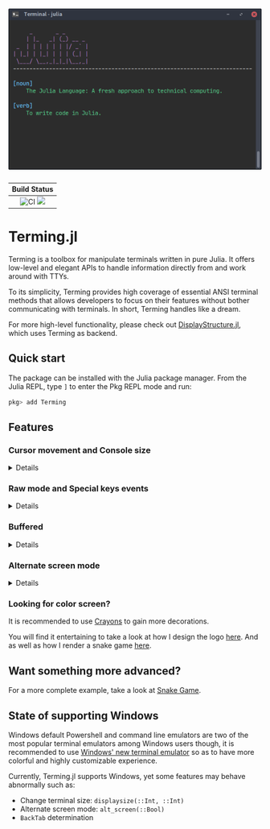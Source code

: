 <h1 align="center">
    <img width="650" src="example/logo.png" alt="Terming">
    <br>
</h1>

| **Build Status**                                 |
|:------------------------------------------------:|
| ![CI][github-ci] [![][codecov-img]][codecov-url] |

[github-ci]: https://github.com/foldfelis/Terming.jl/workflows/CI/badge.svg

[codecov-img]: https://codecov.io/gh/foldfelis/Terming.jl/branch/master/graph/badge.svg

[codecov-url]: https://codecov.io/gh/foldfelis/Terming.jl

# Terming.jl

Terming is a toolbox for manipulate terminals written in pure Julia. It offers low-level and elegant APIs to handle information directly from and work around with TTYs.

To its simplicity, Terming provides high coverage of essential ANSI terminal methods that allows developers to focus on their features without bother communicating with terminals. In short, Terming handles like a dream.

For more high-level functionality, please check out [DisplayStructure.jl](https://github.com/foldfelis/DisplayStructure.jl), which uses Terming as backend.

## Quick start

The package can be installed with the Julia package manager.
From the Julia REPL, type `]` to enter the Pkg REPL mode and run:

```julia
pkg> add Terming
```

## Features

### **Cursor movement and Console size**

<details>

```julia
using Terming

function main()
    # set term size and clear
    Terming.displaysize(20, 75); Terming.clear()
    # move cursor to (row=6, col=10)
    Terming.cmove(6, 10)
    # save current position
    Terming.csave()
    Terming.print("This string is printed at (row=6, col=10)")
    # restore saved position
    Terming.crestore()
    # move cursor down
    Terming.cmove_down()
    Terming.print("This string is printed at next line, with same col")
    # move cursor to the beginning of next line
    Terming.cmove_line_down()
    Terming.print("This string is printed at the beginning of next line")
    # move cursor to last line
    Terming.cmove_line_last()

    return
end

main()
```

![](example/cursor.png)

</details>

### **Raw mode and Special keys events**

<details>

```julia
using Terming

function main()
    # set term size and clear
    Terming.displaysize(20, 75); Terming.clear()

    # enable raw mode
    Terming.raw!(true)
    event = nothing
    while event != Terming.KeyPressedEvent(Terming.ESC)
        # read in_stream
        sequence = Terming.read_stream()
        # parse in_stream sequence to event
        event = Terming.parse_sequence(sequence)
        @show event
    end
    # disable raw mode
    Terming.raw!(false)

    return
end

main()
```

![](example/event.png)

</details>

### **Buffered**

<details>

```julia
using Terming

function println_animation(str::String; delay::Real=0.05)
    # save current position of cursor
    Terming.csave()

    for c in str
        Terming.print(c)
        sleep(delay)
        delay *= 0.98
    end

    # restore position of cursor and move down
    Terming.crestore(); Terming.cmove_down()
end

function main()
    # set term size and clear
    Terming.displaysize(20, 80); Terming.clear()
    # move cursor to (row=2, col=2)
    Terming.cmove(2, 2)

    # +----------------+
    # | without buffer |
    # +----------------+
    discription = "The following string is blocked bue to the time-consuming calculations:"
    println_animation(discription)

    # save current position of cursor
    Terming.csave()

    str = "This string will be finished printing once the calculations are..."
    Terming.print(str)
    sleep(1) # fake time consuming calculation
    Terming.println(" done!!")

    # restore position of cursor and move down 2 row
    Terming.crestore(); Terming.cmove_down(2)

    # +-------------+
    # | with buffer |
    # +-------------+
    discription = "The following string is not blocked by the time-consuming calculations:"
    println_animation(discription)

    # save current position of cursor
    Terming.csave()

    Terming.buffered() do buffer
        str = "This string will be finished printing once the calculations are"
        Terming.print(buffer, str)
        sleep(1) # fake time consuming calculation
        Terming.println(buffer, " done!!")
    end

    # restore position of cursor and move down 2 row
    Terming.crestore(); Terming.cmove_down(2)

    return
end

main()
```

![](example/buffered1.png)

![](example/buffered2.png)

</details>

### **Alternate screen mode**

<details>

```julia
using Terming

function main()
    # set term size
    Terming.displaysize(20, 75)
    # switch to alternate screen
    Terming.alt_screen(true)

    Terming.cmove(1, 1)
    Terming.println("Terminal is now switched to the alternate screen mode.")
    Terming.println("Press ENTER to switch back."); readline()

    # switch back from alternate screen
    Terming.alt_screen(false)

    return
end

main()
```

![](example/alt_screen1.png)

![](example/alt_screen2.png)

</details>


### **Looking for color screen?**

It is recommended to use [Crayons](https://github.com/KristofferC/Crayons.jl) to gain more decorations.

You will find it entertaining to take a look at how I design the logo [here](example/logo.jl). And as well as how I render a snake game [here](https://github.com/foldfelis/Snake.jl/blob/master/src/view.jl).

## Want something more advanced?

For a more complete example, take a look at [Snake Game](https://github.com/foldfelis/Snake.jl).

## State of supporting Windows

Windows default Powershell and command line emulators are two of the most popular terminal emulators among Windows users though, it is recommended to use [Windows' new terminal emulator](https://github.com/microsoft/terminal) so as to have more colorful and highly customizable experience.

Currently, Terming.jl supports Windows, yet some features may behave abnormally such as:

* Change terminal size: `displaysize(::Int, ::Int)`
* Alternate screen mode: `alt_screen(::Bool)`
* `BackTab` determination

